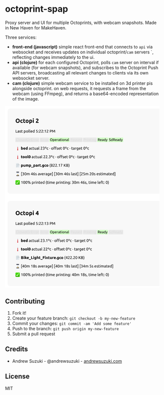 # octoprint-spap

Proxy server and UI for multiple Octoprints, with webcam snapshots. Made in New Haven for MakeHaven.

Three services:
* **front-end (javascript)** simple react front-end that connects to `api` via websocket and receives updates on individual octoprint/`cam` servers `, reflecting changes immediately to the ui.
* **api (clojure)** for each configured Octoprint, polls `cam` server on interval if available (for webcam snapshots), and subscribes to the Octoprint Push API servers, broadcasting all relevant changes to clients via its own websocket server.
* **cam (clojure)** simple webcam service to be installed on 3d printer pis alongside octoprint. on web requests, it requests a frame from the webcam (using FFmpeg), and returns a base64-encoded representation of the image.

![octoprint proxy screenshot](screenshot.png)

## Contributing

1. Fork it!
2. Create your feature branch: `git checkout -b my-new-feature`
3. Commit your changes: `git commit -am 'Add some feature'`
4. Push to the branch: `git push origin my-new-feature`
5. Submit a pull request

## Credits

* Andrew Suzuki - @andrewsuzuki - [andrewsuzuki.com](http://andrewsuzuki.com)

## License

MIT
